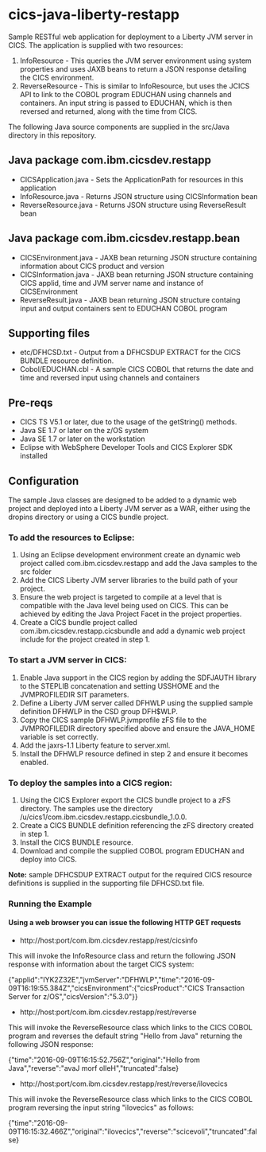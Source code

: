 cics-java-liberty-restapp
===========================

Sample RESTful web application for deployment to a Liberty JVM server in CICS. The application is supplied with two resources:

1. InfoResource - This queries the JVM server environment using system properties and uses JAXB beans to return a JSON response detailing the CICS environment.
1. ReverseResource - This is similar to InfoResource, but uses the JCICS API to link to the COBOL program EDUCHAN using channels and containers. An input string is passed to EDUCHAN, which is then reversed and returned, along with the time from CICS. 

The following Java source components are supplied in the src/Java directory in this repository.

## Java package com.ibm.cicsdev.restapp
* CICSApplication.java - Sets the ApplicationPath for resources in this application
* InfoResource.java - Returns JSON structure using CICSInformation bean
* ReverseResource.java - Returns JSON structure using ReverseResult bean


## Java package com.ibm.cicsdev.restapp.bean
* CICSEnvironment.java - JAXB bean returning JSON structure containing information about CICS product and version
* CICSInformation.java - JAXB bean returning JSON structure containing CICS applid, time and JVM server name and instance of CICSEnvironment
* ReverseResult.java - JAXB bean returning JSON structure containg input and output containers sent to EDUCHAN COBOL program


## Supporting files
* etc/DFHCSD.txt - Output from a DFHCSDUP EXTRACT for the CICS BUNDLE resource definition.
* Cobol/EDUCHAN.cbl - A sample CICS COBOL that returns the date and time and reversed input using channels and containers


## Pre-reqs

* CICS TS V5.1 or later, due to the usage of the getString() methods.
* Java SE 1.7 or later on the z/OS system
* Java SE 1.7 or later on the workstation
* Eclipse with WebSphere Developer Tools and CICS Explorer SDK installed

   

## Configuration

The sample Java classes are designed to be added to a dynamic web project and deployed into a Liberty JVM server as a WAR, either using the dropins directory or using 
a CICS bundle project. 



### To add the resources to Eclipse:
1. Using an Eclipse development environment create an dynamic web project called com.ibm.cicsdev.restapp and add the Java samples to the src folder
1. Add the CICS Liberty JVM server libraries to the build path of your project. 
1. Ensure the web project is targeted to compile at a level that is compatible with the Java level being used on CICS. This can be achieved by editing the Java Project Facet in the project properties.
1. Create a CICS bundle project called com.ibm.cicsdev.restapp.cicsbundle and add a dynamic web project include for the project created in step 1.


### To start a JVM server in CICS:
1. Enable Java support in the CICS region by adding the SDFJAUTH library to the STEPLIB concatenation and setting USSHOME and the JVMPROFILEDIR SIT parameters.
1. Define a Liberty JVM server called DFHWLP using the supplied sample definition DFHWLP in the CSD group DFH$WLP.
1. Copy the CICS sample DFHWLP.jvmprofile zFS file to the JVMPROFILEDIR directory specified above and ensure the JAVA_HOME variable is set correctly.
1. Add the jaxrs-1.1 Liberty feature to server.xml.
1. Install the DFHWLP resource defined in step 2 and ensure it becomes enabled.

### To deploy the samples into a CICS region:
1. Using the CICS Explorer export the CICS bundle project to a zFS directory. The samples use the directory /u/cics1/com.ibm.cicsdev.restapp.cicsbundle_1.0.0.
1. Create a CICS BUNDLE definition referencing the zFS directory created in step 1.
1. Install the CICS BUNDLE resource.
1. Download and compile the supplied COBOL program EDUCHAN and deploy into CICS.

**Note:** sample DFHCSDUP EXTRACT output for the required CICS resource definitions is supplied in the supporting file DFHCSD.txt file.  

### Running the Example

#### Using a web browser you can issue the following HTTP GET requests

* http://host:port/com.ibm.cicsdev.restapp/rest/cicsinfo

This will invoke the InfoResource class and return the following JSON response with information about the target CICS system:

{"applid":"IYK2Z32E","jvmServer":"DFHWLP","time":"2016-09-09T16:19:55.384Z","cicsEnvironment":{"cicsProduct":"CICS Transaction Server for z/OS","cicsVersion":"5.3.0"}}


* http://host:port/com.ibm.cicsdev.restapp/rest/reverse

This will invoke the ReverseResource class which links to the CICS COBOL program and reverses the default string "Hello from Java" returning the following JSON response:

{"time":"2016-09-09T16:15:52.756Z","original":"Hello from Java","reverse":"avaJ morf olleH","truncated":false}


* http://host:port/com.ibm.cicsdev.restapp/rest/reverse/ilovecics

This will invoke the ReverseResource class which links to the CICS COBOL program reversing the input string "ilovecics" as follows:

{"time":"2016-09-09T16:15:32.466Z","original":"ilovecics","reverse":"scicevoli","truncated":false}

